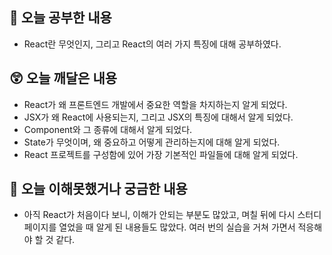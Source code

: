 ## 📝 오늘 공부한 내용
* React란 무엇인지, 그리고 React의 여러 가지 특징에 대해 공부하였다.

## 😲 오늘 깨달은 내용
* React가 왜 프론트엔드 개발에서 중요한 역할을 차지하는지 알게 되었다.
* JSX가 왜 React에 사용되는지, 그리고 JSX의 특징에 대해서 알게 되었다.
* Component와 그 종류에 대해서 알게 되었다.
* State가 무엇이며, 왜 중요하고 어떻게 관리하는지에 대해 알게 되었다.
* React 프로젝트를 구성함에 있어 가장 기본적인 파일들에 대해 알게 되었다.

## 🥲 오늘 이해못했거나 궁금한 내용
* 아직 React가 처음이다 보니, 이해가 안되는 부분도 많았고, 며칠 뒤에 다시 스터디 페이지를 열었을 때 알게 된 내용들도 많았다. 여러 번의 실습을 거쳐 가면서 적응해야 할 것 같다.
